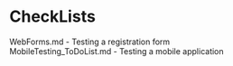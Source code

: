 # CheckLists
WebForms.md - Testing a registration form  
MobileTesting_ToDoList.md - Testing a mobile application 

